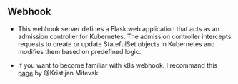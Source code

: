 ## Webhook
- This webhook server defines a Flask web application that acts as an admission controller for Kubernetes. The admission controller intercepts requests to create or update StatefulSet objects in Kubernetes and modifies them based on predefined logic.

- If you want to become familiar with k8s webhook. I recommand this [page](https://kmitevski.com/kubernetes-mutating-webhook-with-python-and-fastapi/) by @Kristijan Mitevsk

